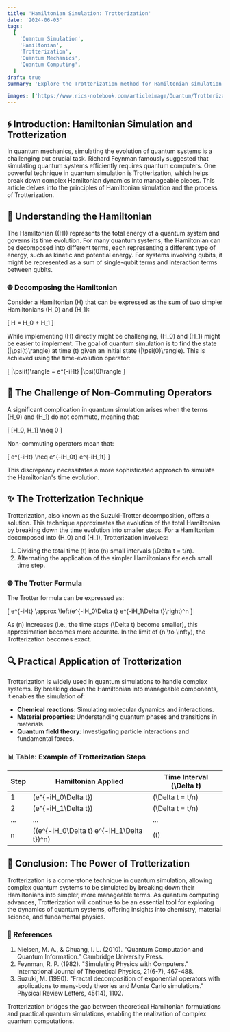 ```yaml
---
title: 'Hamiltonian Simulation: Trotterization'
date: '2024-06-03'
tags:
  [
    'Quantum Simulation',
    'Hamiltonian',
    'Trotterization',
    'Quantum Mechanics',
    'Quantum Computing',
  ]
draft: true
summary: 'Explore the Trotterization method for Hamiltonian simulation in quantum computing. Learn how this technique breaks down complex quantum operations into simpler steps, enabling efficient quantum simulations.'

images: ['https://www.rics-notebook.com/articleimage/Quantum/Trotterization.png']
---
```


## 🌀 Introduction: Hamiltonian Simulation and Trotterization

In quantum mechanics, simulating the evolution of quantum systems is a challenging but crucial task. Richard Feynman famously suggested that simulating quantum systems efficiently requires quantum computers. One powerful technique in quantum simulation is Trotterization, which helps break down complex Hamiltonian dynamics into manageable pieces. This article delves into the principles of Hamiltonian simulation and the process of Trotterization.

## 🔬 Understanding the Hamiltonian

The Hamiltonian (\(H\)) represents the total energy of a quantum system and governs its time evolution. For many quantum systems, the Hamiltonian can be decomposed into different terms, each representing a different type of energy, such as kinetic and potential energy. For systems involving qubits, it might be represented as a sum of single-qubit terms and interaction terms between qubits.

### 🌐 Decomposing the Hamiltonian

Consider a Hamiltonian \(H\) that can be expressed as the sum of two simpler Hamiltonians \(H_0\) and \(H_1\):

\[ H = H_0 + H_1 \]

While implementing \(H\) directly might be challenging, \(H_0\) and \(H_1\) might be easier to implement. The goal of quantum simulation is to find the state \(|\psi(t)\rangle\) at time \(t\) given an initial state \(|\psi(0)\rangle\). This is achieved using the time-evolution operator:

\[ |\psi(t)\rangle = e^{-iHt} |\psi(0)\rangle \]

## 🔄 The Challenge of Non-Commuting Operators

A significant complication in quantum simulation arises when the terms \(H_0\) and \(H_1\) do not commute, meaning that:

\[ [H_0, H_1] \neq 0 \]

Non-commuting operators mean that:

\[ e^{-iHt} \neq e^{-iH_0t} e^{-iH_1t} \]

This discrepancy necessitates a more sophisticated approach to simulate the Hamiltonian's time evolution.

## ✨ The Trotterization Technique

Trotterization, also known as the Suzuki-Trotter decomposition, offers a solution. This technique approximates the evolution of the total Hamiltonian by breaking down the time evolution into smaller steps. For a Hamiltonian decomposed into \(H_0\) and \(H_1\), Trotterization involves:

1. Dividing the total time \(t\) into \(n\) small intervals \(\Delta t = t/n\).
2. Alternating the application of the simpler Hamiltonians for each small time step.

### 🌐 The Trotter Formula

The Trotter formula can be expressed as:

\[ e^{-iHt} \approx \left(e^{-iH_0\Delta t} e^{-iH_1\Delta t}\right)^n \]

As \(n\) increases (i.e., the time steps \(\Delta t\) become smaller), this approximation becomes more accurate. In the limit of \(n \to \infty\), the Trotterization becomes exact.

## 🔍 Practical Application of Trotterization

Trotterization is widely used in quantum simulations to handle complex systems. By breaking down the Hamiltonian into manageable components, it enables the simulation of:

- **Chemical reactions**: Simulating molecular dynamics and interactions.
- **Material properties**: Understanding quantum phases and transitions in materials.
- **Quantum field theory**: Investigating particle interactions and fundamental forces.

### 📊 Table: Example of Trotterization Steps

| Step | Hamiltonian Applied       | Time Interval \(\Delta t\) |
|------|---------------------------|----------------------------|
| 1    | \(e^{-iH_0\Delta t}\)     | \(\Delta t = t/n\)         |
| 2    | \(e^{-iH_1\Delta t}\)     | \(\Delta t = t/n\)         |
| ...  | ...                       | ...                        |
| n    | \((e^{-iH_0\Delta t} e^{-iH_1\Delta t})^n\) | \(t\)                    |

## 🌈 Conclusion: The Power of Trotterization

Trotterization is a cornerstone technique in quantum simulation, allowing complex quantum systems to be simulated by breaking down their Hamiltonians into simpler, more manageable terms. As quantum computing advances, Trotterization will continue to be an essential tool for exploring the dynamics of quantum systems, offering insights into chemistry, material science, and fundamental physics.

### 📜 References

1. Nielsen, M. A., & Chuang, I. L. (2010). "Quantum Computation and Quantum Information." Cambridge University Press.
2. Feynman, R. P. (1982). "Simulating Physics with Computers." International Journal of Theoretical Physics, 21(6-7), 467-488.
3. Suzuki, M. (1990). "Fractal decomposition of exponential operators with applications to many-body theories and Monte Carlo simulations." Physical Review Letters, 45(14), 1102.

Trotterization bridges the gap between theoretical Hamiltonian formulations and practical quantum simulations, enabling the realization of complex quantum computations.